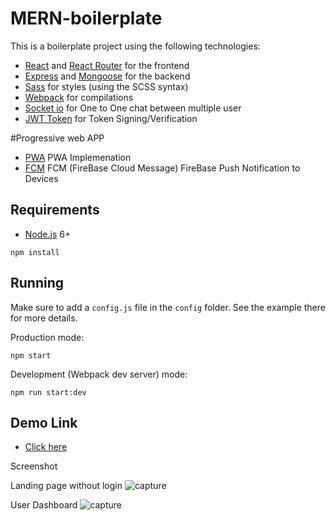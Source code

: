 # MERN-boilerplate

This is a boilerplate project using the following technologies:
- [React](https://facebook.github.io/react/) and [React Router](https://reacttraining.com/react-router/) for the frontend
- [Express](http://expressjs.com/) and [Mongoose](http://mongoosejs.com/) for the backend
- [Sass](http://sass-lang.com/) for styles (using the SCSS syntax)
- [Webpack](https://webpack.github.io/) for compilations
- [Socket io](https://socket.io/) for One to One chat between multiple user
- [JWT Token](https://jwt.io/) for Token Signing/Verification 
 
#Progressive web APP

- [PWA](https://developers.google.com/web/progressive-web-apps/)  PWA Implemenation
- [FCM](https://firebase.google.com/docs/cloud-messaging/) FCM (FireBase Cloud Message) FireBase Push Notification to Devices




## Requirements

- [Node.js](https://nodejs.org/en/) 6+

```shell
npm install
```


## Running

Make sure to add a `config.js` file in the `config` folder. See the example there for more details.

Production mode:

```shell
npm start
```

Development (Webpack dev server) mode:

```shell
npm run start:dev
```


## Demo Link

- [Click here](https://share-and-connect.herokuapp.com/)


Screenshot

Landing page without login 
![capture](https://user-images.githubusercontent.com/1465967/38768241-fd93251c-400d-11e8-9b7d-d4e0558e9024.PNG)

User Dashboard
![capture](https://user-images.githubusercontent.com/1465967/38768216-913d7944-400d-11e8-9a3e-12807b8ef86e.PNG)



